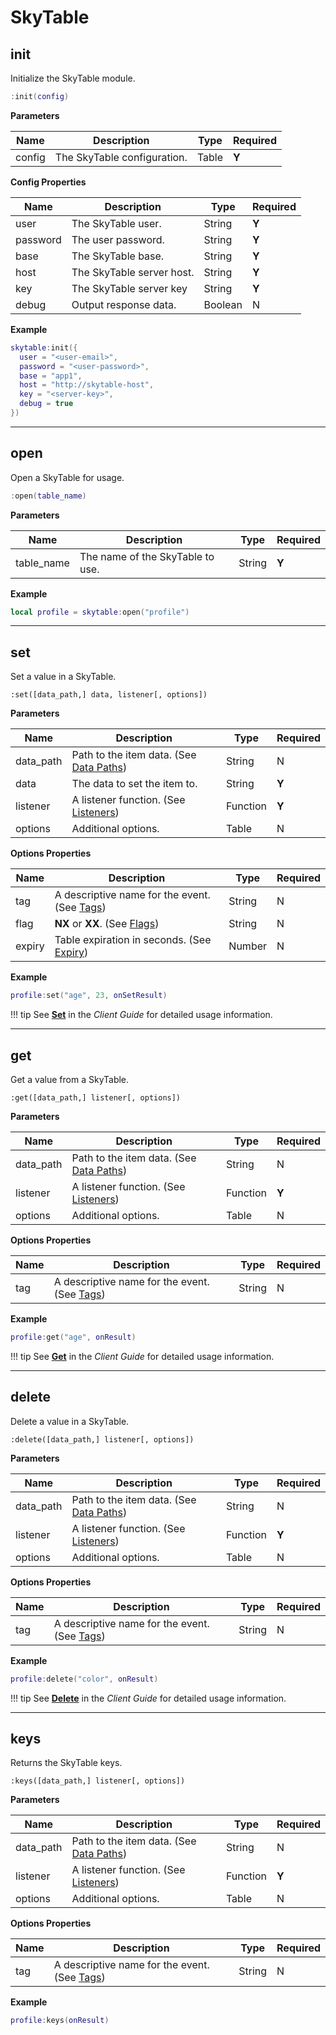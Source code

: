 
# SkyTable

## init

Initialize the SkyTable module.

```lua
:init(config)
```

__Parameters__

|Name|Description|Type|Required|
|----|-----------|----|--------|
|config|The SkyTable configuration.|Table|__Y__|

__Config Properties__

|Name|Description|Type|Required|
|----|-----------|----|--------|
|user|The SkyTable user.|String|__Y__|
|password|The user password.|String|__Y__|
|base|The SkyTable base.|String|__Y__|
|host|The SkyTable server host.|String|__Y__|
|key|The SkyTable server key|String|__Y__|
|debug|Output response data.|Boolean|N|

__Example__

```lua
skytable:init({
  user = "<user-email>",
  password = "<user-password>",
  base = "app1",
  host = "http://skytable-host",
  key = "<server-key>",
  debug = true
})
```

---

## open

Open a SkyTable for usage.

```lua
:open(table_name)
```

__Parameters__

|Name|Description|Type|Required|
|----|-----------|----|--------|
|table_name|The name of the SkyTable to use.|String|__Y__|

__Example__

```lua
local profile = skytable:open("profile")
```

---

## set

Set a value in a SkyTable.

```
:set([data_path,] data, listener[, options])
```

__Parameters__

|Name|Description|Type|Required|
|----|-----------|----|--------|
|data_path|Path to the item data. (See [Data Paths](guide/#data-paths))|String|N|
|data|The data to set the item to.|String|__Y__|
|listener|A listener function. (See [Listeners](guide/#listeners))|Function|__Y__|
|options|Additional options.|Table|N|

__Options Properties__

|Name|Description|Type|Required|
|----|-----------|----|--------|
|tag|A descriptive name for the event. (See [Tags](guide/#tags))|String|N|
|flag|__NX__ or __XX__. (See [Flags](guide/#flags))|String|N|
|expiry|Table expiration in seconds. (See [Expiry](guide/#expiry))|Number|N|

__Example__

```lua
profile:set("age", 23, onSetResult)
```

!!! tip
    See __[Set](guide/#set)__ in the _Client Guide_ for detailed usage information.

---

## get

Get a value from a SkyTable.

```
:get([data_path,] listener[, options])
```

__Parameters__

|Name|Description|Type|Required|
|----|-----------|----|--------|
|data_path|Path to the item data. (See [Data Paths](guide/#data-paths))|String|N|
|listener|A listener function. (See [Listeners](guide/#listeners))|Function|__Y__|
|options|Additional options.|Table|N|

__Options Properties__

|Name|Description|Type|Required|
|----|-----------|----|--------|
|tag|A descriptive name for the event. (See [Tags](guide/#tags))|String|N|

__Example__

```lua
profile:get("age", onResult)
```

!!! tip
    See __[Get](guide/#get)__ in the _Client Guide_ for detailed usage information.

---

## delete

Delete a value in a SkyTable.

```
:delete([data_path,] listener[, options])
```

__Parameters__

|Name|Description|Type|Required|
|----|-----------|----|--------|
|data_path|Path to the item data. (See [Data Paths](guide/#data-paths))|String|N|
|listener|A listener function. (See [Listeners](guide/#listeners))|Function|__Y__|
|options|Additional options.|Table|N|

__Options Properties__

|Name|Description|Type|Required|
|----|-----------|----|--------|
|tag|A descriptive name for the event. (See [Tags](guide/#tags))|String|N|

__Example__

```lua
profile:delete("color", onResult)
```

!!! tip
    See __[Delete](guide/#delete)__ in the _Client Guide_ for detailed usage information.

---

## keys

Returns the SkyTable keys.

```
:keys([data_path,] listener[, options])
```

__Parameters__

|Name|Description|Type|Required|
|----|-----------|----|--------|
|data_path|Path to the item data. (See [Data Paths](guide/#data-paths))|String|N|
|listener|A listener function. (See [Listeners](guide/#listeners))|Function|__Y__|
|options|Additional options.|Table|N|

__Options Properties__

|Name|Description|Type|Required|
|----|-----------|----|--------|
|tag|A descriptive name for the event. (See [Tags](guide/#tags))|String|N|

__Example__

```lua
profile:keys(onResult)
```